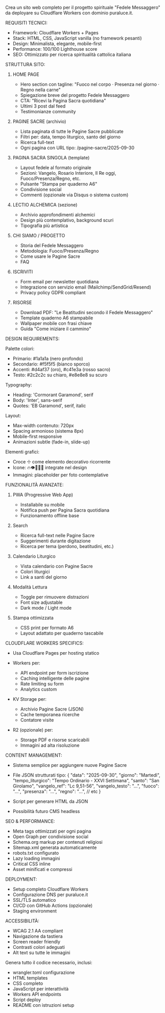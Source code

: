 Crea un sito web completo per il progetto spirituale "Fedele Messaggero" 
da deployare su Cloudflare Workers con dominio puraluce.it.

REQUISITI TECNICI:
- Framework: Cloudflare Workers + Pages
- Stack: HTML, CSS, JavaScript vanilla (no framework pesanti)
- Design: Minimalista, elegante, mobile-first
- Performance: 100/100 Lighthouse score
- SEO: Ottimizzato per ricerca spiritualità cattolica italiana

STRUTTURA SITO:

1. HOME PAGE
   - Hero section con tagline: "Fuoco nel corpo · Presenza nel giorno · Regno nella carne"
   - Spiegazione breve del progetto Fedele Messaggero
   - CTA: "Ricevi la Pagina Sacra quotidiana"
   - Ultimi 3 post dal feed
   - Testimonianze community

2. PAGINE SACRE (archivio)
   - Lista paginata di tutte le Pagine Sacre pubblicate
   - Filtri per: data, tempo liturgico, santo del giorno
   - Ricerca full-text
   - Ogni pagina con URL tipo: /pagine-sacre/2025-09-30

3. PAGINA SACRA SINGOLA (template)
   - Layout fedele al formato originale
   - Sezioni: Vangelo, Rosario Interiore, Il Re oggi, Fuoco/Presenza/Regno, etc.
   - Pulsante "Stampa per quaderno A6"
   - Condivisione social
   - Commenti (opzionale via Disqus o sistema custom)

4. LECTIO ALCHEMICA (sezione)
   - Archivio approfondimenti alchemici
   - Design più contemplativo, background scuri
   - Tipografia più artistica

5. CHI SIAMO / PROGETTO
   - Storia del Fedele Messaggero
   - Metodologia: Fuoco/Presenza/Regno
   - Come usare le Pagine Sacre
   - FAQ

6. ISCRIVITI
   - Form email per newsletter quotidiana
   - Integrazione con servizio email (Mailchimp/SendGrid/Resend)
   - Privacy policy GDPR compliant

7. RISORSE
   - Download PDF: "Le Beatitudini secondo il Fedele Messaggero"
   - Template quaderno A6 stampabile
   - Wallpaper mobile con frasi chiave
   - Guida "Come iniziare il cammino"

DESIGN REQUIREMENTS:

Palette colori:
- Primario: #1a1a1a (nero profondo)
- Secondario: #f5f5f5 (bianco sporco)
- Accenti: #d4af37 (oro), #c41e3a (rosso sacro)
- Testo: #2c2c2c su chiaro, #e8e8e8 su scuro

Typography:
- Heading: 'Cormorant Garamond', serif
- Body: 'Inter', sans-serif
- Quotes: 'EB Garamond', serif, italic

Layout:
- Max-width contenuto: 720px
- Spacing armonioso (sistema 8px)
- Mobile-first responsive
- Animazioni subtle (fade-in, slide-up)

Elementi grafici:
- Croce ☩ come elemento decorativo ricorrente
- Icone: 🔥👁👣👑📿 integrate nel design
- Immagini: placeholder per foto contemplative

FUNZIONALITÀ AVANZATE:

1. PWA (Progressive Web App)
   - Installabile su mobile
   - Notifica push per Pagina Sacra quotidiana
   - Funzionamento offline base

2. Search
   - Ricerca full-text nelle Pagine Sacre
   - Suggerimenti durante digitazione
   - Ricerca per tema (perdono, beatitudini, etc.)

3. Calendario Liturgico
   - Vista calendario con Pagine Sacre
   - Colori liturgici
   - Link a santi del giorno

4. Modalità Lettura
   - Toggle per rimuovere distrazioni
   - Font size adjustable
   - Dark mode / Light mode

5. Stampa ottimizzata
   - CSS print per formato A6
   - Layout adattato per quaderno tascabile

CLOUDFLARE WORKERS SPECIFICS:

- Usa Cloudflare Pages per hosting statico
- Workers per:
  * API endpoint per form iscrizione
  * Caching intelligente delle pagine
  * Rate limiting su form
  * Analytics custom

- KV Storage per:
  * Archivio Pagine Sacre (JSON)
  * Cache temporanea ricerche
  * Contatore visite

- R2 (opzionale) per:
  * Storage PDF e risorse scaricabili
  * Immagini ad alta risoluzione

CONTENT MANAGEMENT:

- Sistema semplice per aggiungere nuove Pagine Sacre
- File JSON strutturati tipo:
  {
    "data": "2025-09-30",
    "giorno": "Martedì",
    "tempo_liturgico": "Tempo Ordinario - XXVI Settimana",
    "santo": "San Girolamo",
    "vangelo_ref": "Lc 9,51-56",
    "vangelo_testo": "...",
    "fuoco": "...",
    "presenza": "...",
    "regno": "...",
    // etc
  }

- Script per generare HTML da JSON
- Possibilità futuro CMS headless

SEO & PERFORMANCE:

- Meta tags ottimizzati per ogni pagina
- Open Graph per condivisione social
- Schema.org markup per contenuti religiosi
- Sitemap.xml generata automaticamente
- robots.txt configurato
- Lazy loading immagini
- Critical CSS inline
- Asset minificati e compressi

DEPLOYMENT:

- Setup completo Cloudflare Workers
- Configurazione DNS per puraluce.it
- SSL/TLS automatico
- CI/CD con GitHub Actions (opzionale)
- Staging environment

ACCESSIBILITÀ:

- WCAG 2.1 AA compliant
- Navigazione da tastiera
- Screen reader friendly
- Contrasti colori adeguati
- Alt text su tutte le immagini

Genera tutto il codice necessario, inclusi:
- wrangler.toml configurazione
- HTML templates
- CSS completo
- JavaScript per interattività
- Workers API endpoints
- Script deploy
- README con istruzioni setup